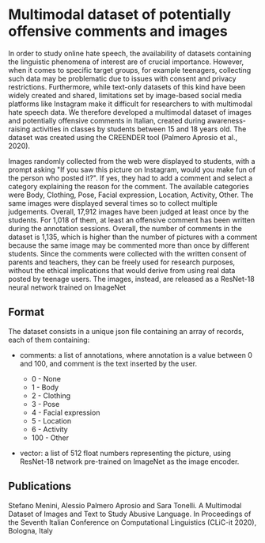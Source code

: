 # Multimodal dataset of potentially offensive comments and images

In order to study online hate speech, the availability of datasets containing the linguistic
phenomena of interest are of crucial importance.
However, when it comes to specific target groups, for example teenagers, collecting such data
may be problematic due to issues with consent and privacy restrictions.
Furthermore, while text-only datasets of this kind have been widely created and shared, limitations
set by image-based social media platforms like Instagram make it difficult for researchers to
with multimodal hate speech data.
We therefore developed a multimodal dataset of images and potentially offensive comments in Italian,
created during awareness-raising activities in classes by students between 15 and 18 years old.
The dataset was created using the CREENDER tool (Palmero Aprosio et al., 2020).

Images randomly collected from the web were displayed to students, with a prompt asking "If you saw
this picture on Instagram, would you make fun of the person who posted it?". If yes, they had to
add a comment and select a category explaining the reason for the comment. The available categories
were Body, Clothing, Pose, Facial expression, Location, Activity, Other. The same images were displayed
several times so to collect multiple judgements.
Overall, 17,912 images have been judged at least once by the students. For 1,018 of them, at least 
an offensive comment has been written during the annotation sessions. Overall, the number of comments 
in the dataset is 1,135, which is higher than the number of pictures with a comment because the same 
image may be commented more than once by different students.
Since the comments were collected with the written consent of parents and teachers, they can be freely
used for research purposes, without the ethical implications that would derive from using real data 
posted by teenage users. The images, instead, are released as a ResNet-18 neural network trained on 
ImageNet

## Format

The dataset consists in a unique json file containing an array of records, each of them containing:

* comments: a list of annotations, where annotation is a value between 0 and 100, and comment is
  the text inserted by the user.
  * 0 - None
  * 1 - Body
  * 2 - Clothing
  * 3 - Pose
  * 4 - Facial expression
  * 5 - Location
  * 6 - Activity
  * 100 - Other

* vector: a list of 512 float numbers representing the picture, using ResNet-18 network pre-trained
  on ImageNet as the image encoder.

## Publications
Stefano Menini, Alessio Palmero Aprosio and Sara Tonelli. A Multimodal Dataset of Images and Text to Study Abusive Language. In Proceedings of the Seventh Italian Conference on Computational Linguistics (CLiC-it 2020), Bologna, Italy
